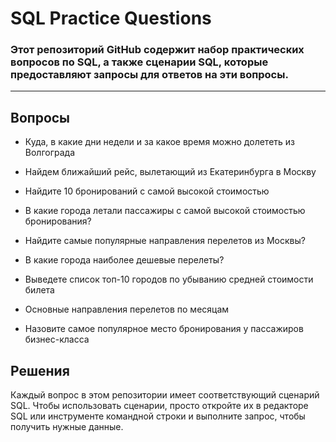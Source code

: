 # SQL Practice Questions

### Этот репозиторий GitHub содержит набор практических вопросов по SQL, а также сценарии SQL, которые предоставляют запросы для ответов на эти вопросы.
___

## Вопросы

* Куда, в какие дни недели и за какое время можно долететь из Волгограда

* Найдем ближайший рейс, вылетающий из Екатеринбурга в Москву
* Найдите 10 бронирований с самой высокой стоимостью
* В какие города летали пассажиры с самой высокой стоимостью бронирования?
* Найдите самые популярные направления перелетов из Москвы?
* В какие города наиболее дешевые перелеты?
* Выведете список топ-10 городов по убыванию средней стоимости билета
* Основные направления перелетов по месяцам
* Назовите самое популярное место бронирования у пассажиров бизнес-класса



## Решения

Каждый вопрос в этом репозитории имеет соответствующий сценарий SQL.
Чтобы использовать сценарии, просто откройте их в редакторе SQL или инструменте командной строки и выполните запрос, чтобы получить нужные данные.

